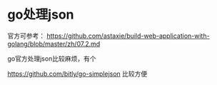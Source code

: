 # go处理json


官方可参考：
https://github.com/astaxie/build-web-application-with-golang/blob/master/zh/07.2.md


go官方处理json比较麻烦，有个

https://github.com/bitly/go-simplejson
比较方便


